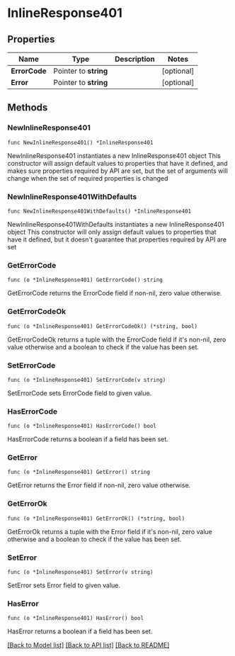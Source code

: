 # InlineResponse401

## Properties

Name | Type | Description | Notes
------------ | ------------- | ------------- | -------------
**ErrorCode** | Pointer to **string** |  | [optional] 
**Error** | Pointer to **string** |  | [optional] 

## Methods

### NewInlineResponse401

`func NewInlineResponse401() *InlineResponse401`

NewInlineResponse401 instantiates a new InlineResponse401 object
This constructor will assign default values to properties that have it defined,
and makes sure properties required by API are set, but the set of arguments
will change when the set of required properties is changed

### NewInlineResponse401WithDefaults

`func NewInlineResponse401WithDefaults() *InlineResponse401`

NewInlineResponse401WithDefaults instantiates a new InlineResponse401 object
This constructor will only assign default values to properties that have it defined,
but it doesn't guarantee that properties required by API are set

### GetErrorCode

`func (o *InlineResponse401) GetErrorCode() string`

GetErrorCode returns the ErrorCode field if non-nil, zero value otherwise.

### GetErrorCodeOk

`func (o *InlineResponse401) GetErrorCodeOk() (*string, bool)`

GetErrorCodeOk returns a tuple with the ErrorCode field if it's non-nil, zero value otherwise
and a boolean to check if the value has been set.

### SetErrorCode

`func (o *InlineResponse401) SetErrorCode(v string)`

SetErrorCode sets ErrorCode field to given value.

### HasErrorCode

`func (o *InlineResponse401) HasErrorCode() bool`

HasErrorCode returns a boolean if a field has been set.

### GetError

`func (o *InlineResponse401) GetError() string`

GetError returns the Error field if non-nil, zero value otherwise.

### GetErrorOk

`func (o *InlineResponse401) GetErrorOk() (*string, bool)`

GetErrorOk returns a tuple with the Error field if it's non-nil, zero value otherwise
and a boolean to check if the value has been set.

### SetError

`func (o *InlineResponse401) SetError(v string)`

SetError sets Error field to given value.

### HasError

`func (o *InlineResponse401) HasError() bool`

HasError returns a boolean if a field has been set.


[[Back to Model list]](../README.md#documentation-for-models) [[Back to API list]](../README.md#documentation-for-api-endpoints) [[Back to README]](../README.md)


